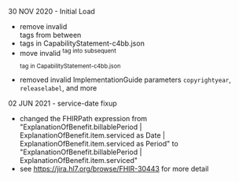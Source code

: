 30 NOV 2020 - Initial Load
 - remove invalid <br/> tags from between <li> tags in CapabilityStatement-c4bb.json
 - move invalid <sup> tag into subsequent <p> tag in CapabilityStatement-c4bb.json 
 - removed invalid ImplementationGuide parameters `copyrightyear`, `releaselabel`, and more
 
02 JUN 2021 - service-date fixup
 - changed the FHIRPath expression from 
   "ExplanationOfBenefit.billablePeriod | ExplanationOfBenefit.item.serviced as Date |  ExplanationOfBenefit.item.serviced as Period" to 
   "ExplanationOfBenefit.billablePeriod | ExplanationOfBenefit.item.serviced"
 - see https://jira.hl7.org/browse/FHIR-30443 for more detail